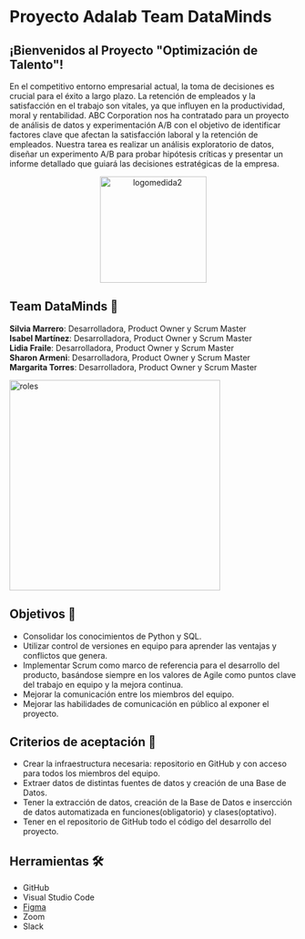 # Proyecto Adalab Team DataMinds

## ¡Bienvenidos al Proyecto "Optimización de Talento"!

En el competitivo entorno empresarial actual, la toma de decisiones es crucial para el éxito a largo plazo. La retención de empleados y la satisfacción en el trabajo son vitales, ya que influyen en la productividad, moral y rentabilidad. ABC Corporation nos ha contratado para un proyecto de análisis de datos y experimentación A/B con el objetivo de identificar factores clave que afectan la satisfacción laboral y la retención de empleados. Nuestra tarea es realizar un análisis exploratorio de datos, diseñar un experimento A/B para probar hipótesis críticas y presentar un informe detallado que guiará las decisiones estratégicas de la empresa.

<p align="center" width="100%">
<img width="187" alt="logomedida2" src="https://github.com/s-armeni/proyecto-da-promo-H-modulo-3-team-3-DataMinds/assets/164790212/3a490a71-2464-482a-af16-c00917eb81a0">



## Team DataMinds 🧩
**Silvia Marrero**: Desarrolladora, Product Owner y Scrum Master  
**Isabel Martínez**: Desarrolladora, Product Owner y Scrum Master  
**Lidia Fraile**: Desarrolladora, Product Owner y Scrum Master  
**Sharon Armeni**: Desarrolladora, Product Owner y Scrum Master  
**Margarita Torres**: Desarrolladora, Product Owner y Scrum Master

<img width="370" alt="roles" src="https://github.com/s-armeni/proyecto-da-promo-H-modulo-3-team-3-DataMinds/assets/164790212/cd6d7b75-6519-419b-9b3e-45fb9755bf26">

## Objetivos 🎯
- Consolidar los conocimientos de Python y SQL.
- Utilizar control de versiones en equipo para aprender las ventajas y conflictos que genera.
- Implementar Scrum como marco de referencia para el desarrollo del producto, basándose siempre en los valores de Agile como puntos clave del trabajo en equipo y la mejora    continua.
- Mejorar la comunicación entre los miembros del equipo.
- Mejorar las habilidades de comunicación en público al exponer el proyecto.

## Criterios de aceptación 📑
- Crear la infraestructura necesaria: repositorio en GitHub y con acceso para todos los miembros del equipo.
- Extraer datos de distintas fuentes de datos y creación de una Base de Datos.
- Tener la extracción de datos, creación de la Base de Datos e insercción de datos automatizada en funciones(obligatorio) y clases(optativo).
- Tener en el repositorio de GitHub todo el código del desarrollo del proyecto.

## Herramientas 🛠️
- GitHub  
- Visual Studio Code  
- [Figma](https://github.com/s-armeni/proyecto-da-promo-H-modulo-3-team-3-DataMinds/blob/main/DataMinds%20(3).png) 
- Zoom  
- Slack  

